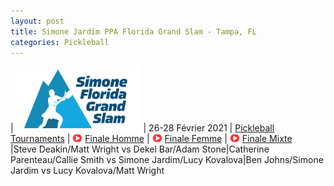 ```yaml
---
layout: post
title: Simone Jardim PPA Florida Grand Slam - Tampa, FL
categories: Pickleball
---
```

| <a href="https://www.ppatour.com/"><img src="/images/simone-grand-slam.png" alt="ppatour.com" width="200"/><a> | 26-28 Février 2021 | [Pickleball Tournaments](https://www.pickleballtournaments.com/tournamentinfo.pl?tid=4649)
|  <img src="/images/play.png" width="16"/> [Finale Homme](https://www.youtube.com/watch?v=JvMAttSbfmc&t=2355s)   | <img src="/images/play.png" width="16"/>  [Finale Femme](https://www.youtube.com/watch?v=JvMAttSbfmc&t=5235s)   | <img src="/images/play.png" width="16"/> [Finale Mixte](https://www.youtube.com/watch?v=tcmF4UpE9s0&t=19384s)  
|Steve Deakin/Matt Wright vs Dekel Bar/Adam Stone|Catherine Parenteau/Callie Smith vs Simone Jardim/Lucy Kovalova|Ben Johns/Simone Jardim vs Lucy Kovalova/Matt Wright               



